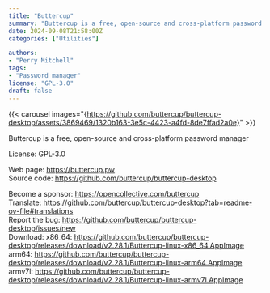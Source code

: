 ```yaml
---
title: "Buttercup"
summary: "Buttercup is a free, open-source and cross-platform password manager"
date: 2024-09-08T21:58:00Z
categories: ["Utilities"]

authors:
- "Perry Mitchell"
tags: 
- "Password manager"
license: "GPL-3.0"
draft: false
---
```


{{< carousel images="{https://github.com/buttercup/buttercup-desktop/assets/3869469/1320b163-3e5c-4423-a4fd-8de7ffad2a0e}" >}}

Buttercup is a free, open-source and cross-platform password manager

License: GPL-3.0

Web page: <https://buttercup.pw>  
Source code: <https://github.com/buttercup/buttercup-desktop>

Become a sponsor: <https://opencollective.com/buttercup>  
Translate: <https://github.com/buttercup/buttercup-desktop?tab=readme-ov-file#translations>  
Report the bug: <https://github.com/buttercup/buttercup-desktop/issues/new>  
Download:   x86_64: <https://github.com/buttercup/buttercup-desktop/releases/download/v2.28.1/Buttercup-linux-x86_64.AppImage>  
            arm64: <https://github.com/buttercup/buttercup-desktop/releases/download/v2.28.1/Buttercup-linux-arm64.AppImage>  
            armv7l: <https://github.com/buttercup/buttercup-desktop/releases/download/v2.28.1/Buttercup-linux-armv7l.AppImage>
